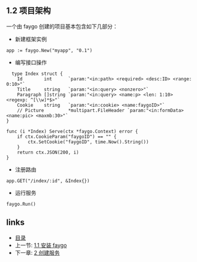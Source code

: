 ## 1.2 项目架构

一个由 faygo 创建的项目基本包含如下几部分：

- 新建框架实例

```
app := faygo.New("myapp", "0.1")
```

- 编写接口操作
```
  type Index struct {
    Id        int      `param:"<in:path> <required> <desc:ID> <range: 0:10>"`
    Title     string   `param:"<in:query> <nonzero>"`
    Paragraph []string `param:"<in:query> <name:p> <len: 1:10> <regexp: ^[\\w]*$>"`
    Cookie    string   `param:"<in:cookie> <name:faygoID>"`
    // Picture         *multipart.FileHeader `param:"<in:formData> <name:pic> <maxmb:30>"`
}

func (i *Index) Serve(ctx *faygo.Context) error {
    if ctx.CookieParam("faygoID") == "" {
        ctx.SetCookie("faygoID", time.Now().String())
    }
    return ctx.JSON(200, i)
}
```

- 注册路由

```
app.GET("/index/:id", &Index{})
```

- 运行服务

```
faygo.Run()
```

## links

* [目录](<../README_ZH.md>)
* 上一节: [1.1 安装 faygo](<01.01.md>)
* 下一章: [2 创建服务](<02.00.md>)
